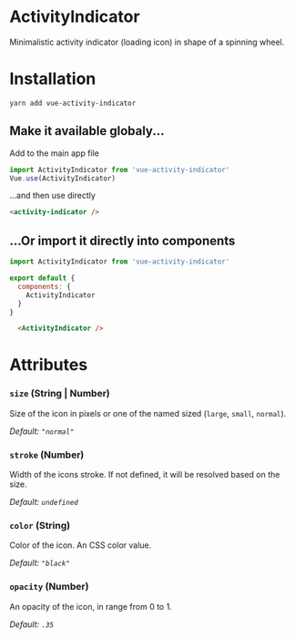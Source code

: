 # ActivityIndicator

Minimalistic activity indicator (loading icon) in shape of a spinning wheel.

# Installation

`yarn add vue-activity-indicator`

## Make it available globaly...

Add to the main app file

```javascript
import ActivityIndicator from 'vue-activity-indicator'
Vue.use(ActivityIndicator)
```

...and then use directly

```html
<activity-indicator />
```

## ...Or import it directly into components

```javascript
import ActivityIndicator from 'vue-activity-indicator'

export default {
  components: {
    ActivityIndicator
  }
}
```

```html
  <ActivityIndicator />
```

# Attributes

### `size` (String | Number)
Size of the icon in pixels or one of the named sized (`large`, `small`, `normal`). 

*Default: `"normal"`*

### `stroke` (Number)
Width of the icons stroke. If not defined, it will be resolved based on the size.

*Default: `undefined`*

### `color` (String)
Color of the icon. An CSS color value.

*Default: `"black"`*

### `opacity` (Number)
An opacity of the icon, in range from 0 to 1.

*Default: `.35`*








